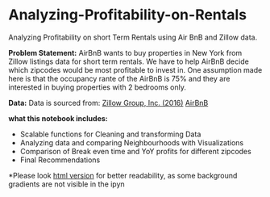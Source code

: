# Analyzing-Profitability-on-Rentals
Analyzing Profitability on short Term Rentals using Air BnB and Zillow data.

**Problem Statement:** AirBnB wants to buy properties in New York from Zillow listings data for short term rentals. We have to help AirBnB decide which zipcodes would be most profitable to invest in. One assumption made here is that the occupancy rante of the AirBnB is 75% and they are interested in buying properties with 2 bedrooms only. 

**Data:** Data is sourced from:
[Zillow Group, Inc. (2016)](https://www.zillow.com/research/data/)
[AirBnB](http://insideairbnb.com/get-the-data.html)

**what this notebook includes:**
- Scalable functions for Cleaning and transforming Data
- Analyzing data and comparing Neighbourhoods with Visualizations
- Comparison of Break even time and YoY profits for different zipcodes
- Final Recommendations

*Please look [html version](http://htmlpreview.github.com/?https://github.com/Raseshgarg/Analyzing-Profitability-on-Rentals-/blob/master/Case_study_BnB_Zillow.html) for better readability, as some background gradients are not visible in the ipyn





